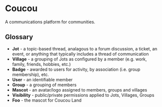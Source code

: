 # Coucou

A communications platform for communities.

## Glossary

 * **Jot** - a topic-based thread, analagous to a forum discussion, a ticket, an event, or anything that typically includes a thread of communication
 * **Village** - a grouping of Jots as configured by a member (e.g. work, family, friends, hobbies, etc.)
 * **Badge** - awarded to users for activity, by association (i.e. group membership), etc.
 * **User** - an identifiable member
 * **Group** - a grouping of members
 * **Mascot** - an avatar/logo assigned to members, groups and villages
 * **Visibility** - public/private permissions applied to Jots, Villages, Groups
 * **Foo** - the mascot for Coucou Land
